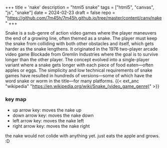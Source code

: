 +++
title = 'nake'
description = "html5 snake"
tags = ["html5", "canvas", "js", "snake"]
date = 2024-02-23
draft = false
repo = "https://github.com/7m45h/7m45h.github.io/tree/master/content/canv/nake"
+++

Snake is a sub-genre of action video games where the player maneuvers the end of a growing line, often themed as a snake.
The player must keep the snake from colliding with both other obstacles and itself, which gets harder as the snake lengthens.
It originated in the 1976 two-player arcade video game Blockade from Gremlin Industries where the goal is to survive longer than the other player.
The concept evolved into a single-player variant where a snake gets longer with each piece of food eaten—often apples or eggs.
The simplicity and low technical requirements of snake games have resulted in hundreds of versions—some of which have the word snake or worm in the title—for many platforms.
{{< ext_anc "wikipedia" "https://en.wikipedia.org/wiki/Snake_(video_game_genre)" >}}

### key map
- up arrow key: moves the nake up
- down arrow key: moves the nake down
- left arrow key: moves the nake left
- right arrow key: moves the nake right

the nake would not colide with anything yet. just eats the apple and grows. :D
